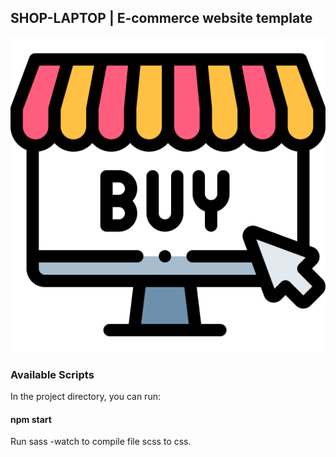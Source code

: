 ## SHOP-LAPTOP | E-commerce website template
![myImg](assets/img/buy-online.svg)

### Available Scripts

In the project directory, you can run:

#### npm start

Run sass -watch to compile file scss to css.
